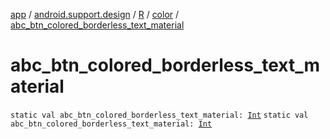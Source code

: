 [app](../../../index.md) / [android.support.design](../../index.md) / [R](../index.md) / [color](index.md) / [abc_btn_colored_borderless_text_material](./abc_btn_colored_borderless_text_material.md)

# abc_btn_colored_borderless_text_material

`static val abc_btn_colored_borderless_text_material: `[`Int`](https://kotlinlang.org/api/latest/jvm/stdlib/kotlin/-int/index.html)
`static val abc_btn_colored_borderless_text_material: `[`Int`](https://kotlinlang.org/api/latest/jvm/stdlib/kotlin/-int/index.html)